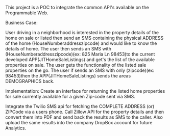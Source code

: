 This project is a POC to integrate the common API's available on the Programmable Web.

Business Case: 

User driving in a neighborhood is interested in the property details of the home on sale or listed then send an SMS containing the
physical ADDRESS of the home (HouseNumber<space>address<space>zipcode) and would like to know the details of home. 
	The user then sends an SMS with (HouseNumber<space>address<space>zipcode)(ex: 825 Maria Ln 98453)to the current developed 
APP(JITHomeSaleListings) and get's the list of the available properties on sale. The user gets the functionality of the listed 
sale properties on the go.
	The user if sends an SMS with only (zipcode)(ex: 98453)then the APP(JITHomeSaleListings) sends the areas DEMOGRAPHICS back. 

Implementation: 
Create an interface for returning the listed home properties for sale currently available for a given Zip-code sent via SMS.

Integrate the Twilio SMS api for fetching the COMPLETE ADDRESS (or) ZIPCode via a users phone. Call Zillow API for the property details 
and then convert them into PDF and send back the results as SMS to the caller. Also upload the same results into the company DropBox 
account for future Analytics.

